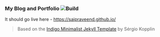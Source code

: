 ### My Blog and Portfolio ![Build](https://github.com/saipraveend/saipraveend.github.io/workflows/Jekyll%20site%20CI/badge.svg)

It should go live here - https://saipraveend.github.io/
 
  
> Based on the [Indigo Minimalist Jekyll Template](https://github.com/sergiokopplin/indigo) by Sérgio Kopplin
